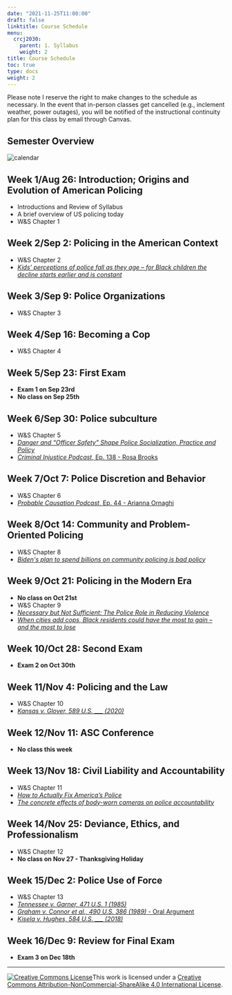 ```yaml
---
date: "2021-11-25T11:00:00"
draft: false
linktitle: Course Schedule
menu:
  crcj2030:
    parent: 1. Syllabus
    weight: 2
title: Course Schedule
toc: true
type: docs
weight: 2
---
```


Please note I reserve the right to make changes to the schedule as necessary. In the event that in-person classes get cancelled (e.g., inclement weather, power outages), you will be notified of the instructional continuity plan for this class by email through Canvas.

## Semester Overview

![calendar](/courses/crcj2030_calendar_fall25.png)

## Week 1/Aug 26: Introduction; Origins and Evolution of American Policing

* Introductions and Review of Syllabus
* A brief overview of US policing today
* W&S Chapter 1

## Week 2/Sep 2: Policing in the American Context

* W&S Chapter 2
* [*Kids’ perceptions of police fall as they age – for Black children the decline starts earlier and is constant*](https://theconversation.com/kids-perceptions-of-police-fall-as-they-age-for-black-children-the-decline-starts-earlier-and-is-constant-145511)

## Week 3/Sep 9: Police Organizations

* W&S Chapter 3

## Week 4/Sep 16: Becoming a Cop

* W&S Chapter 4

## Week 5/Sep 23: First Exam

* **Exam 1 on Sep 23rd**
* **No class on Sep 25th**

## Week 6/Sep 30: Police subculture

* W&S Chapter 5
* [*Danger and “Officer Safety” Shape Police Socialization, Practice and Policy*](https://www.jurist.org/commentary/2020/06/sierra-arevalo-police-training/)
* [*Criminal Injustice Podcast*, Ep. 138 - Rosa Brooks](http://www.criminalinjusticepodcast.com/blog/2021/06/01/138-to-fix-policing-understand-it)

## Week 7/Oct 7: Police Discretion and Behavior

* W&S Chapter 6
* [*Probable Causation Podcast*, Ep. 44 - Arianna Ornaghi](https://www.probablecausation.com/podcasts/episode-44-arianna-ornaghi)

## Week 8/Oct 14: Community and Problem-Oriented Policing

* W&S Chapter 8
* [*Biden's plan to spend billions on community policing is bad policy*](https://thehill.com/opinion/white-house/563276-bidens-plan-to-spend-billions-on-community-policing-is-bad-policy)

## Week 9/Oct 21: Policing in the Modern Era

* **No class on Oct 21st**
* W&S Chapter 9
* [*Necessary but Not Sufficient: The Police Role in Reducing Violence*](https://www.policechiefmagazine.org/necessary-but-not-sufficient/?ref=e6b395be13bf27a03cf9a63a7c18aced)
* [*When cities add cops, Black residents could have the most to gain – and the most to lose*](https://www.niskanencenter.org/when-cities-add-cops-black-residents-could-have-the-most-to-gain-and-the-most-to-lose/)

## Week 10/Oct 28: Second Exam

* **Exam 2 on Oct 30th**

## Week 11/Nov 4: Policing and the Law

* W&S Chapter 10
* [*Kansas v. Glover, 589 U.S. ___ (2020)*](https://www.supremecourt.gov/opinions/19pdf/18-556_e1pf.pdf)

## Week 12/Nov 11: ASC Conference

* **No class this week**

## Week 13/Nov 18: Civil Liability and Accountability

* W&S Chapter 11
* [*How to Actually Fix America’s Police*](https://www.theatlantic.com/ideas/archive/2020/06/how-actually-fix-americas-police/612520/)
* [*The concrete effects of body-worn cameras on police accountability*](https://theconversation.com/the-concrete-effects-of-body-cameras-on-police-accountability-171460)

## Week 14/Nov 25: Deviance, Ethics, and Professionalism

* W&S Chapter 12
* **No class on Nov 27 - Thanksgiving Holiday**

## Week 15/Dec 2: Police Use of Force

* W&S Chapter 13
* [*Tennessee v. Garner, 471 U.S. 1 (1985)*](https://www.policinglaw.info/assets/downloads/US_Supreme_Court_Tennessee_v._Garner_1985.pdf)
* [*Graham v. Connor et al., 490 U.S. 386 (1989)* - Oral Argument](https://apps.oyez.org/player/#/rehnquist3/oral_argument_audio/19082f)
* [*Kisela v. Hughes, 584 U.S. ___ (2018)*](https://www.supremecourt.gov/opinions/17pdf/17-467_bqm1.pdf)

## Week 16/Dec 9: Review for Final Exam

* **Exam 3 on Dec 18th**

***

<a rel="license" href="http://creativecommons.org/licenses/by-nc-sa/4.0/"><img alt="Creative Commons License" style="border-width:0" src="https://i.creativecommons.org/l/by-nc-sa/4.0/88x31.png" /></a>This work is licensed under a <a rel="license" href="http://creativecommons.org/licenses/by-nc-sa/4.0/">Creative Commons Attribution-NonCommercial-ShareAlike 4.0 International License</a>.